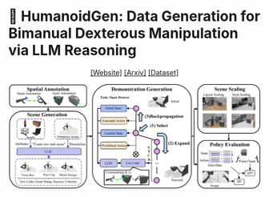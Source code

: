 # 🤖 HumanoidGen: Data Generation for Bimanual Dexterous Manipulation via LLM Reasoning

<div align="center">

[[Website]](https://humanoidgen.github.io/)
[[Arxiv]]()
[[Dataset]]()

<img src="./web/main_pipline.png"/>

</div>


